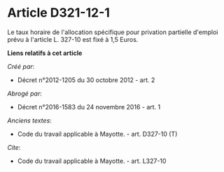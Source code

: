 # Article D321-12-1

Le taux horaire de l'allocation spécifique pour privation partielle d'emploi prévu à l'article L. 327-10 est fixé à 1,5
Euros.

**Liens relatifs à cet article**

_Créé par_:

  - Décret n°2012-1205 du 30 octobre 2012 - art. 2

_Abrogé par_:

  - Décret n°2016-1583 du 24 novembre 2016 - art. 1

_Anciens textes_:

  - Code du travail applicable à Mayotte. - art. D327-10 (T)

_Cite_:

  - Code du travail applicable à Mayotte. - art. L327-10
